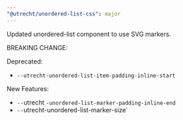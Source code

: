 ```yaml
---
"@utrecht/unordered-list-css": major
---
```


Updated unordered-list component to use SVG markers.

BREAKING CHANGE:

Deprecated:

- `--utrecht-unordered-list-item-padding-inline-start`

New Features:

- `--`utrecht `-unordered-list-marker-padding-inline-end`
- `--`utrecht-unordered-list-marker-size`
